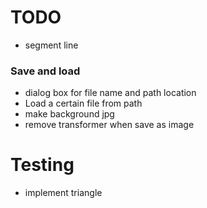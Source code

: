 # TODO 
- segment line
### Save and load
- dialog box for file name and path location
- Load a certain file from path
- make background jpg
- remove transformer when save as image

# Testing
- implement triangle